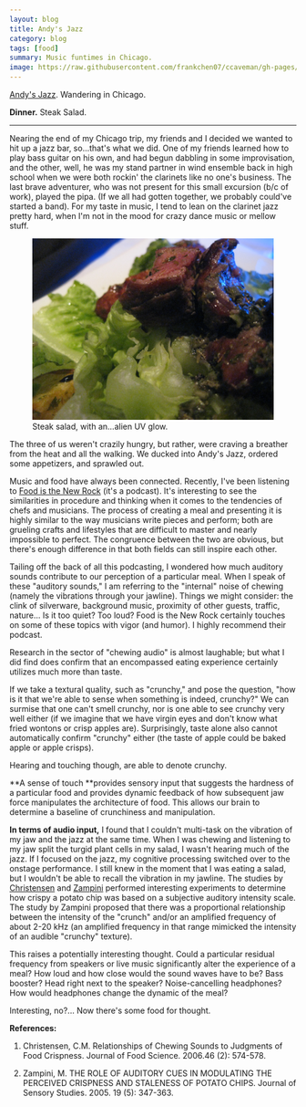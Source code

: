 ```yaml
---
layout: blog
title: Andy's Jazz
category: blog
tags: [food]  
summary: Music funtimes in Chicago.
image: https://raw.githubusercontent.com/frankchen07/ccaveman/gh-pages/images/blog/090312_andys_jazz_1_courtesy_fc.jpg
---
```


[Andy's Jazz](http://www.yelp.com/biz/andys-jazz-club-chicago-2). Wandering in Chicago.

**Dinner.** Steak Salad.

---

Nearing the end of my Chicago trip, my friends and I decided we wanted to hit up a jazz bar, so...that's what we did. One of my friends learned how to play bass guitar on his own, and had begun dabbling in some improvisation, and the other, well, he was my stand partner in wind ensemble back in high school when we were both rockin' the clarinets like no one's business. The last brave adventurer, who was not present for this small excursion (b/c of work), played the pipa. (If we all had gotten together, we probably could've started a band). For my taste in music, I tend to lean on the clarinet jazz pretty hard, when I'm not in the mood for crazy dance music or mellow stuff.

<figure>
    <img src="https://raw.githubusercontent.com/frankchen07/ccaveman/gh-pages/images/blog/090312_andys_jazz_1_courtesy_fc.jpg"></img>
    <figcaption>Steak salad, with an...alien UV glow.</figcaption>
</figure>

The three of us weren't crazily hungry, but rather, were craving a breather from the heat and all the walking. We ducked into Andy's Jazz, ordered some appetizers, and sprawled out.

Music and food have always been connected. Recently, I've been listening to [Food is the New Rock](http://www.foodisthenewrock.com/) (it's a podcast). It's interesting to see the similarities in procedure and thinking when it comes to the tendencies of chefs and musicians. The process of creating a meal and presenting it is highly similar to the way musicians write pieces and perform; both are grueling crafts and lifestyles that are difficult to master and nearly impossible to perfect. The congruence between the two are obvious, but there's enough difference in that both fields can still inspire each other.

Tailing off the back of all this podcasting, I wondered how much auditory sounds contribute to our perception of a particular meal. When I speak of these "auditory sounds," I am referring to the "internal" noise of chewing (namely the vibrations through your jawline). Things we might consider: the clink of silverware, background music, proximity of other guests, traffic, nature... Is it too quiet? Too loud? Food is the New Rock certainly touches on some of these topics with vigor (and humor). I highly recommend their podcast.

Research in the sector of "chewing audio" is almost laughable; but what I did find does confirm that an encompassed eating experience certainly utilizes much more than taste.

If we take a textural quality, such as "crunchy," and pose the question, "how is it that we're able to sense when something is indeed, crunchy?" We can surmise that one can't smell crunchy, nor is one able to see crunchy very well either (if we imagine that we have virgin eyes and don't know what fried wontons or crisp apples are). Surprisingly, taste alone also cannot automatically confirm "crunchy" either (the taste of apple could be baked apple or apple crisps).

Hearing and touching though, are able to denote crunchy.

**A sense of touch **provides sensory input that suggests the hardness of a particular food and provides dynamic feedback of how subsequent jaw force manipulates the architecture of food. This allows our brain to determine a baseline of crunchiness and manipulation.

**In terms of audio input,** I found that I couldn't multi-task on the vibration of my jaw and the jazz at the same time. When I was chewing and listening to my jaw split the turgid plant cells in my salad, I wasn't hearing much of the jazz. If I focused on the jazz, my cognitive processing switched over to the onstage performance. I still knew in the moment that I was eating a salad, but I wouldn't be able to recall the vibration in my jawline. The studies by [Christensen](http://onlinelibrary.wiley.com/doi/10.1111/j.1365-2621.1981.tb04914.x/abstract) and [Zampini](http://onlinelibrary.wiley.com/doi/10.1111/j.1745-459x.2004.080403.x/abstract?deniedAccessCustomisedMessage=&userIsAuthenticated=false) performed interesting experiments to determine how crispy a potato chip was based on a subjective auditory intensity scale. The study by Zampini proposed that there was a proportional relationship between the intensity of the "crunch" and/or an amplified frequency of about 2-20 kHz (an amplified frequency in that range mimicked the intensity of an audible "crunchy" texture).

This raises a potentially interesting thought. Could a particular residual frequency from speakers or live music significantly alter the experience of a meal? How loud and how close would the sound waves have to be? Bass booster? Head right next to the speaker? Noise-cancelling headphones? How would headphones change the dynamic of the meal?

Interesting, no?... Now there's some food for thought.

**References:**

1. Christensen, C.M. Relationships of Chewing Sounds to Judgments of Food Crispness. Journal of Food Science. 2006.46 (2): 574-578.

2. Zampini, M. THE ROLE OF AUDITORY CUES IN MODULATING THE PERCEIVED CRISPNESS AND STALENESS OF POTATO CHIPS. Journal of Sensory Studies. 2005. 19 (5): 347-363.

 
